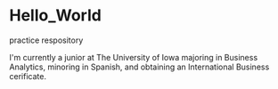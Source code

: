 # Hello_World
practice respository

I'm currently a junior at The University of Iowa majoring in Business Analytics, minoring in Spanish, and obtaining an International Business cerificate.  
